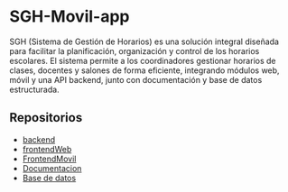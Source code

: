 # SGH-Movil-app
SGH (Sistema de Gestión de Horarios) es una solución integral diseñada para facilitar la planificación, organización y control de los horarios escolares.
El sistema permite a los coordinadores gestionar horarios de clases, docentes y salones de forma eficiente, integrando módulos web, móvil y una API backend, junto con documentación y base de datos estructurada.
## Repositorios

- [backend](https://github.com/martinstiben/SGH-Backend-api.git)
- [frontendWeb](https://github.com/martinstiben/SGH-Web-portal.git)
- [FrontendMovil](https://github.com/martinstiben/SGH-Movil-app.git)
- [Documentacion](https://github.com/martinstiben/SGH-Documentacion-docs.git)
- [Base de datos](https://github.com/martinstiben/SGH-BaseDeDatos-db.git)
